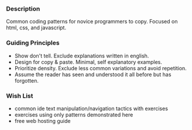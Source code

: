 ### Description
Common coding patterns for novice programmers to copy.
Focused on html, css, and javascript.

### Guiding Principles
- Show don't tell. Exclude explanations written in english.
- Design for copy & paste. Minimal, self explanatory examples.
- Prioritize density. Exclude less common variations and avoid repetition.
- Assume the reader has seen and understood it all before but has forgotten.

### Wish List
- common ide text manipulation/navigation tactics with exercises
- exercises using only patterns demonstrated here
- free web hosting guide
